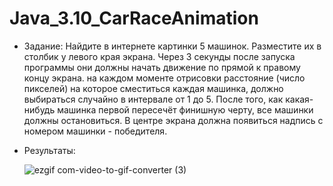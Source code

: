 # Java_3.10_CarRaceAnimation


- Задание: Найдите в интернете картинки 5 машинок. Разместите их в столбик у левого края экрана. Через 3 секунды после запуска программы они должны начать движение по прямой к правому концу экрана. на каждом моменте отрисовки расстояние (число пикселей) на которое сместиться каждая машинка, должно выбираться случайно в интервале от 1 до 5. После того, как какая-нибудь машинка первой пересечёт финишную черту, все машинки должны остановиться. В центре экрана должна появиться надпись с номером машинки - победителя.



- Результаты:


  ![ezgif com-video-to-gif-converter (3)](https://github.com/Daria-Krylova/Java_3.10_CarRaceAnimation/assets/55152528/a6871433-7bc0-434b-a030-9593d8ca5194)
